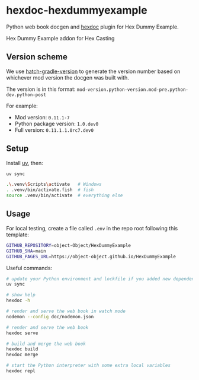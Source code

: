 # hexdoc-hexdummyexample

Python web book docgen and [hexdoc](https://pypi.org/project/hexdoc) plugin for Hex Dummy Example.

Hex Dummy Example addon for Hex Casting

## Version scheme

We use [hatch-gradle-version](https://pypi.org/project/hatch-gradle-version) to generate the version number based on whichever mod version the docgen was built with.

The version is in this format: `mod-version.python-version.mod-pre.python-dev.python-post`

For example:
* Mod version: `0.11.1-7`
* Python package version: `1.0.dev0`
* Full version: `0.11.1.1.0rc7.dev0`

## Setup

Install [uv](https://docs.astral.sh/uv/getting-started/installation/), then:

```sh
uv sync

.\.venv\Scripts\activate   # Windows
. .venv/bin/activate.fish  # fish
source .venv/bin/activate  # everything else
```

## Usage

For local testing, create a file called `.env` in the repo root following this template:

```sh
GITHUB_REPOSITORY=object-Object/HexDummyExample
GITHUB_SHA=main
GITHUB_PAGES_URL=https://object-object.github.io/HexDummyExample
```

Useful commands:

```sh
# update your Python environment and lockfile if you added new dependencies
uv sync

# show help
hexdoc -h

# render and serve the web book in watch mode
nodemon --config doc/nodemon.json

# render and serve the web book
hexdoc serve

# build and merge the web book
hexdoc build
hexdoc merge

# start the Python interpreter with some extra local variables
hexdoc repl
```
